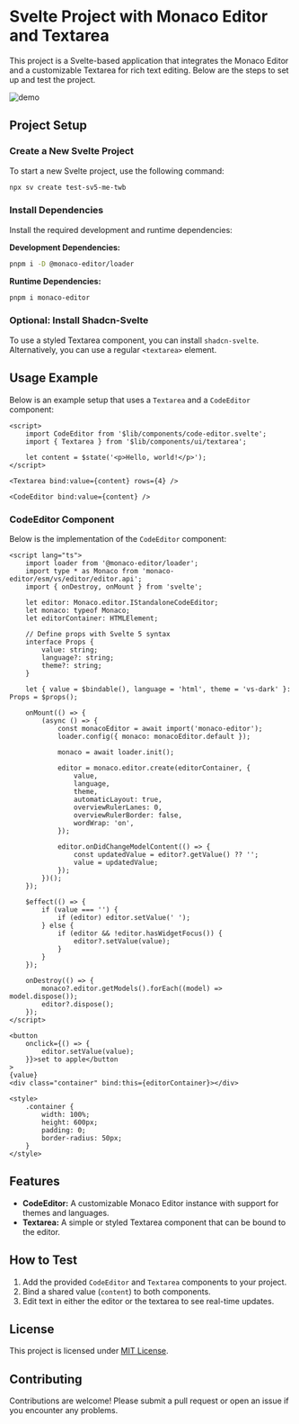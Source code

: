 # Svelte Project with Monaco Editor and Textarea

This project is a Svelte-based application that integrates the Monaco Editor and a customizable Textarea for rich text editing. Below are the steps to set up and test the project.

![demo](https://github.com/user-attachments/assets/5c7be488-98ed-4255-8e60-88bc0b7580d6)


## Project Setup

### Create a New Svelte Project
To start a new Svelte project, use the following command:
```bash
npx sv create test-sv5-me-twb
```

### Install Dependencies
Install the required development and runtime dependencies:

**Development Dependencies:**
```bash
pnpm i -D @monaco-editor/loader
```

**Runtime Dependencies:**
```bash
pnpm i monaco-editor
```

### Optional: Install Shadcn-Svelte
To use a styled Textarea component, you can install `shadcn-svelte`. Alternatively, you can use a regular `<textarea>` element.

## Usage Example
Below is an example setup that uses a `Textarea` and a `CodeEditor` component:

```svelte
<script>
	import CodeEditor from '$lib/components/code-editor.svelte';
	import { Textarea } from '$lib/components/ui/textarea';

	let content = $state('<p>Hello, world!</p>');
</script>

<Textarea bind:value={content} rows={4} />

<CodeEditor bind:value={content} />
```

### CodeEditor Component
Below is the implementation of the `CodeEditor` component:

```svelte
<script lang="ts">
	import loader from '@monaco-editor/loader';
	import type * as Monaco from 'monaco-editor/esm/vs/editor/editor.api';
	import { onDestroy, onMount } from 'svelte';

	let editor: Monaco.editor.IStandaloneCodeEditor;
	let monaco: typeof Monaco;
	let editorContainer: HTMLElement;

	// Define props with Svelte 5 syntax
	interface Props {
		value: string;
		language?: string;
		theme?: string;
	}

	let { value = $bindable(), language = 'html', theme = 'vs-dark' }: Props = $props();

	onMount(() => {
		(async () => {
			const monacoEditor = await import('monaco-editor');
			loader.config({ monaco: monacoEditor.default });

			monaco = await loader.init();

			editor = monaco.editor.create(editorContainer, {
				value,
				language,
				theme,
				automaticLayout: true,
				overviewRulerLanes: 0,
				overviewRulerBorder: false,
				wordWrap: 'on',
			});

			editor.onDidChangeModelContent(() => {
				const updatedValue = editor?.getValue() ?? '';
				value = updatedValue;
			});
		})();
	});

	$effect(() => {
		if (value === '') {
			if (editor) editor.setValue(' ');
		} else {
			if (editor && !editor.hasWidgetFocus()) {
				editor?.setValue(value);
			}
		}
	});

	onDestroy(() => {
		monaco?.editor.getModels().forEach((model) => model.dispose());
		editor?.dispose();
	});
</script>

<button
	onclick={() => {
		editor.setValue(value);
	}}>set to apple</button
>
{value}
<div class="container" bind:this={editorContainer}></div>

<style>
	.container {
		width: 100%;
		height: 600px;
		padding: 0;
		border-radius: 50px;
	}
</style>
```

## Features
- **CodeEditor:** A customizable Monaco Editor instance with support for themes and languages.
- **Textarea:** A simple or styled Textarea component that can be bound to the editor.

## How to Test
1. Add the provided `CodeEditor` and `Textarea` components to your project.
2. Bind a shared value (`content`) to both components.
3. Edit text in either the editor or the textarea to see real-time updates.

## License
This project is licensed under [MIT License](LICENSE).

## Contributing
Contributions are welcome! Please submit a pull request or open an issue if you encounter any problems.
